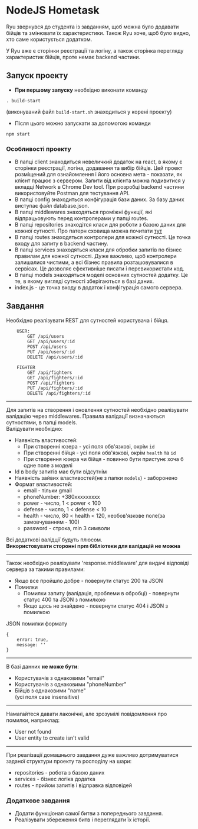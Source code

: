 # NodeJS Hometask

Ryu звернувся до студента із завданням, щоб можна було додавати бійців та змінювати їх характеристики. Також Ryu хоче, щоб було видно, хто саме користується додатком.

У Ryu вже є сторінки реєстрації та логіну, а також сторінка перегляду характеристик бійців, проте немає backend частини.

## Запуск проекту

- **При першому запуску** необхідно виконати команду

```
. build-start
```

(виконуваний файл `build-start.sh` знаходиться у корені проекту)

- Після цього можно запускати за допомогою команди

```
npm start
```

### Особливості проекту

- В папці client знаходиться невеличкий додаток на react, в якому є сторінки реєстрації, логіна, додавання та вибір бійців. Цей проект розміщений для ознайомлення і його основна мета - показати, як клієнт працює з сервером. Запити від клієнта можна подивитися у вкладці Network в Chrome Dev tool. При розробці backend частини використовуйте Postman для тестування API.
- В папці config знаходиться конфігурація бази даних. За базу даних виступає файл database.json.
- В папці middlewares знаходяться проміжні функції, які відпрацьовують перед контролерами у папці routes.
- В папці repositories знаходітся класи для роботи з базою даних для кожної сутності. Про патерн сховища можна почитати <a href="https://habr.com/ru/post/248505/" traget="_blank">тут</a>
- В папці routes знаходяться контролери для кожної сутності. Це точка входу для запиту в backend частину.
- В папці services знаходяться класи для обробки запитів по бізнес правилам для кожної сутності. Дуже важливо, щоб контролери залишалися чистими, а всі бізнес правила розташовувалися в сервісах. Це дозволяє ефективніше писати і перевикористати код.
- В папці models знаходяться моделі основних сутностей додатку. Це те, в якому вигляді сутності зберігаються в базі даних.
- index.js - це точка входу в додаток і конфігурація самого сервера.

## Завдання

Необхідно реалізувати REST для сутностей користувача і бійця.

```
    USER:
        GET /api/users
        GET /api/users/:id
        POST /api/users
        PUT /api/users/:id
        DELETE /api/users/:id

    FIGHTER
        GET /api/fighters
        GET /api/fighters/:id
        POST /api/fighters
        PUT /api/fighters/:id
        DELETE /api/fighters/:id
```

---

Для запитів на створення і оновлення сутностей необхідно реалізувати валідацію через middlewares. Правила валідації визначаються сутностями, в папці models.  
Валідувати необхідно:

- Наявність властивостей:
  - При створенні юзера - усі поля обв'язкові, окрім `id`
  - При створенні бійця - усі поля обв'язкові, окрім `health` та `id`
  - При створення юзера чи бійця - повинно бути пристунє хоча б одне поле з моделі
- Id в body запитів має бути відсутнім
- Наявність зайвих властивостей(не з папки `models`) - заборонено
- Формат властивостей:
  - email - тільки gmail
  - phoneNumber: +380xxxxxxxxx
  - power - число, 1 < power < 100
  - defense - число, 1 < defense < 10
  - health - число, 80 < health < 120, необов'язкове поле(за замовчуванням - 100)
  - password - строка, min 3 символи

Всі додаткові валідції будуть плюсом.  
**Використовувати сторонні npm бібліотеки для валідацій не можна**

---

Також необхідно реалізувати 'response.middleware' для видачі відповіді сервера за такими правилами:

- Якщо все пройшло добре - повернути статус 200 та JSON
- Помилки
  - Помилки запиту (валідація, проблеми в обробці) - повернути статус 400 та JSON з помилкою
  - Якщо щось не знайдено - повернути статус 404 і JSON з помилкою

JSON помилки формату

```
{
    error: true,
    message: ''
}
```

---

В базі данних **не може бути**:

- Користувачів з однаковими "email"
- Користувачів з однаковими "phoneNumber"
- Бійців з однаковими "name"  
  (усі поля case insensitive)

---

Намагайтеся давати лаконічні, але зрозумілі повідомлення про помилки, наприклад:

- User not found
- User entity to create isn't valid

---

При реалізації домашнього завдання дуже важливо дотримуватися заданої структури проекту та росподілу на шари:

- repositories - робота з базою даних
- services - бізнес логіка додатка
- routes - прийом запитів і відправка відповідей

### Додаткове завдання

- Додати функціонал самої битви з попереднього завдання.
- Реалізувати збереження битв і переглядати їх історії.
